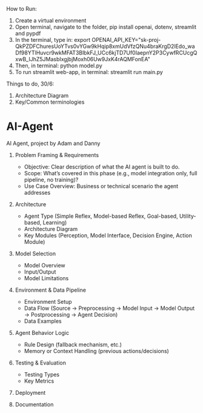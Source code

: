 How to Run:
1. Create a virtual environment
2. Open terminal, navigate to the folder, pip install openai, dotenv, streamlit and pypdf
3. In the terminal, type in: export OPENAI_API_KEY="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"
4. Then, in terminal: python model.py
5. To run streamlit web-app, in terminal: streamlit run main.py

Things to do, 30/6:
1. Architecture Diagram
2. Key/Common terminologies 

# AI-Agent
AI Agent, project by Adam and Danny

1.  Problem Framing & Requirements
    * Objective: Clear description of what the AI agent is built to do.
    * Scope: What’s covered in this phase (e.g., model integration only, full pipeline, no training)?
    * Use Case Overview: Business or technical scenario the agent addresses

2.  Architecture
    * Agent Type (Simple Reflex, Model-based Reflex, Goal-based, Utility-based, Learning)
    * Architecture Diagram
    * Key Modules (Perception, Model Interface, Decision Engine, Action Module)

3.  Model Selection
    * Model Overview
    * Input/Output
    * Model Limitations

4.  Environment & Data Pipeline
    * Environment Setup
    * Data Flow (Source → Preprocessing → Model Input → Model Output → Postprocessing → Agent Decision)
    * Data Examples

5.  Agent Behavior Logic
    * Rule Design (fallback mechanism, etc.)
    * Memory or Context Handling (previous actions/decisions)

6.  Testing & Evaluation
    * Testing Types
    * Key Metrics

7. Deployment

8. Documentation

